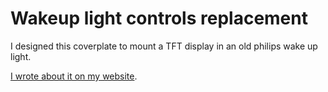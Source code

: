 # Wakeup light controls replacement

I designed this coverplate to mount a TFT display in an old philips wake up light.

[I wrote about it on my website](https://www.thouters.be/WakeUpLightUpgrade.html).
